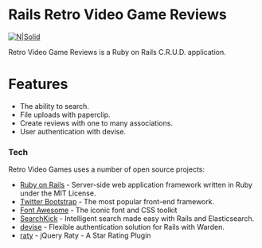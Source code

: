 # Rails Retro Video Game Reviews

[![N|Solid](https://lh3.googleusercontent.com/-tZr93zs2IkI/WO2WeTR8GlI/AAAAAAAADlc/JeJau8tvE_0RB1zHTt3oWx6_uID4mlrrQCJoC/w1060-h662-p-rw/retro-video-games.png)](https://www.linkedin.com/in/willmitbrodt/)

Retro Video Game Reviews is a Ruby on Rails C.R.U.D. application.

# Features

  - The ability to search. 
  - File uploads with paperclip.
  - Create reviews with one to many associations.
  - User authentication with devise.
  
### Tech

Retro Video Games uses a number of open source projects:

* [Ruby on Rails](http://rubyonrails.org/) - Server-side web application framework written in Ruby under the MIT License.
* [Twitter Bootstrap](http://getbootstrap.com/) - The most popular front-end framework.
* [Font Awesome](http://fontawesome.io/) - The iconic font and CSS toolkit
* [SearchKick](https://github.com/ankane/searchkick) - Intelligent search made easy with Rails and Elasticsearch.
* [devise](https://github.com/plataformatec/devise) - Flexible authentication solution for Rails with Warden.
* [raty](https://github.com/wbotelhos/raty) -  jQuery Raty - A Star Rating Plugin
